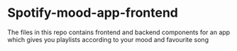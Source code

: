 # Spotify-mood-app-frontend
The files in this repo contains frontend and backend components for an app which gives you playlists according to your mood and favourite song
